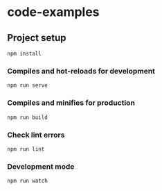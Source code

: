 # code-examples

## Project setup
```
npm install
```

### Compiles and hot-reloads for development
```
npm run serve
```

### Compiles and minifies for production
```
npm run build
```

### Check lint errors
```
npm run lint
```
### Development mode
```
npm run watch
```
